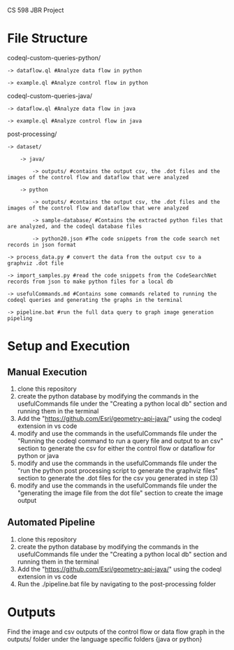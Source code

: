 CS 598 JBR Project

# File Structure

codeql-custom-queries-python/

    -> dataflow.ql #Analyze data flow in python
    
    -> example.ql #Analyze control flow in python
    
codeql-custom-queries-java/

    -> dataflow.ql #Analyze data flow in java
    
    -> example.ql #Analyze control flow in java
    
post-processing/ 

    -> dataset/ 
    
        -> java/
        
            -> outputs/ #contains the output csv, the .dot files and the images of the control flow and dataflow that were analyzed
            
        -> python
        
            -> outputs/ #contains the output csv, the .dot files and the images of the control flow and dataflow that were analyzed
            
            -> sample-database/ #Contains the extracted python files that are analyzed, and the codeql database files
            
            -> python20.json #The code snippets from the code search net records in json format
            
    -> process_data.py # convert the data from the output csv to a graphviz .dot file
    
    -> import_samples.py #read the code snippets from the CodeSearchNet records from json to make python files for a local db
    
    -> usefulCommands.md #Contains some commands related to running the codeql queries and generating the graphs in the terminal
    
    -> pipeline.bat #run the full data query to graph image generation pipeling
    

# Setup and Execution

## Manual Execution
1. clone this repository
2. create the python database by modifying the commands in the usefulCommands file under the "Creating a python local db" section and running them in the terminal
3. Add the "https://github.com/Esri/geometry-api-java/" using the codeql extension in vs code
4. modify and use the commands in the usefulCommands file under the "Running the codeql command to run a query file and output to an csv" section to generate the csv for either the control flow or dataflow for python or java
5. modify and use the commands in the usefulCommands file under the "run the python post processing script to generate the graphviz files" section to generate the .dot files for the csv you generated in step (3)
6. modify and use the commands in the usefulCommands file under the "generating the image file from the dot file" section to create the image output

## Automated Pipeline
1. clone this repository
2. create the python database by modifying the commands in the usefulCommands file under the "Creating a python local db" section and running them in the terminal
3. Add the "https://github.com/Esri/geometry-api-java/" using the codeql extension in vs code
4. Run the ./pipeline.bat file by navigating to the post-processing folder

# Outputs
Find the image and csv outputs of the control flow or data flow graph in the outputs/ folder under the language specific folders {java or python}

